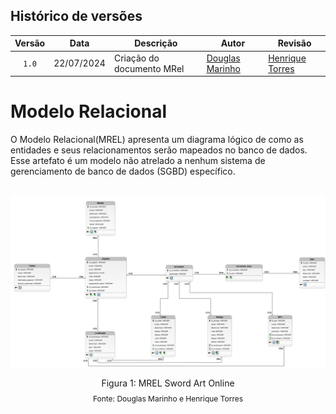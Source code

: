 ## Histórico de versões

| Versão |    Data    | Descrição                                      | Autor                                               | Revisão                                                      |
| :----: | :--------: | ---------------------------------------------- | --------------------------------------------------- | ------------------------------------------------------------ |
| `1.0`  | 22/07/2024 | Criação do documento MRel             | [Douglas Marinho](https://github.com/M4RINH0)   | [Henrique Torres](https://github.com/henriqtorresl)          |

# Modelo Relacional

<p style="text-align: justify">
 
O Modelo Relacional(MREL) apresenta um diagrama lógico de como as entidades e seus relacionamentos serão mapeados no banco de dados. Esse artefato é um modelo não atrelado a nenhum sistema de gerenciamento de banco de dados (SGBD) específico.

<br/>

<img src= '/docs/images/MREL.png' />

<div style="text-align: center">
  <p>Figura 1: MREL Sword Art Online</p>
  <p style="margin-top: -1%; font-size: 12px">Fonte: Douglas Marinho e Henrique Torres</p>
</div>